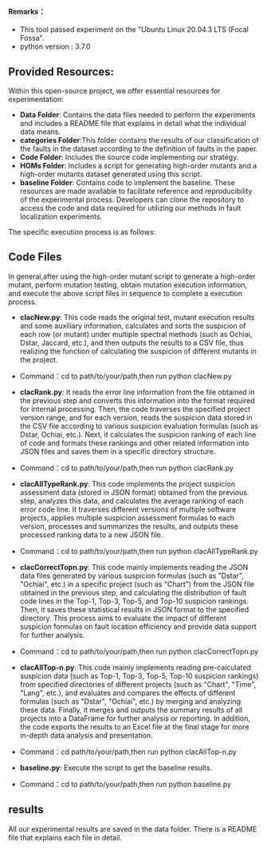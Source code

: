 
#### Remarks：
* This tool passed experiment on the "Ubuntu Linux 20.04.3 LTS (Focal Fossa".
* python version : 3.7.0

## Provided Resources:
Within this open-source project, we offer essential resources for experimentation:

- **Data Folder**: Contains the data files needed to perform the experiments and includes a README file that explains in detail what the individual data means.
- **categories Folder**:This folder contains the results of our classification of the faults in the dataset according to the definition of faults in the paper.
- **Code Folder**: Includes the source code implementing our strategy.
- **HOMs Folder**: Includes a script for generating high-order mutants and a high-order mutants dataset generated using this script.
- **baseline Folder**: Contains code to implement the baseline.
These resources are made available to facilitate reference and reproducibility of the experimental process. Developers can clone the repository to access the code and data required for utilizing our methods in fault localization experiments.

The specific execution process is as follows:
## Code Files
In general,after using the high-order mutant script to generate a high-order mutant, perform mutation testing, obtain mutation execution information, and execute the above script files in sequence to complete a execution process.
- **clacNew.py**: This code reads the original test, mutant execution results and some auxiliary information, calculates and sorts the suspicion of each row (or mutant) under multiple spectral methods (such as Ochiai, Dstar, Jaccard, etc.), and then outputs the results to a CSV file, thus realizing the function of calculating the suspicion of different mutants in the project.
- Command：cd to path/to/your/path,then run python clacNew.py

- **clacRank.py**: It reads the error line information from the file obtained in the previous step and converts this information into the format required for internal processing. Then, the code traverses the specified project version range, and for each version, reads the suspicion data stored in the CSV file according to various suspicion evaluation formulas (such as Dstar, Ochiai, etc.). Next, it calculates the suspicion ranking of each line of code and formats these rankings and other related information into JSON files and saves them in a specific directory structure.
- Command：cd to path/to/your/path,then run python clacRank.py
  
- **clacAlITypeRank.py**: This code implements the project suspicion assessment data (stored in JSON format) obtained from the previous step, analyzes this data, and calculates the average ranking of each error code line. It traverses different versions of multiple software projects, applies multiple suspicion assessment formulas to each version, processes and summarizes the results, and outputs these processed ranking data to a new JSON file.
- Command：cd to path/to/your/path,then run python clacAlITypeRank.py

- **clacCorrectTopn.py**: This code mainly implements reading the JSON data files generated by various suspicion formulas (such as "Dstar", "Ochiai", etc.) in a specific project (such as "Chart") from the JSON file obtained in the previous step, and calculating the distribution of fault code lines in the Top-1, Top-3, Top-5, and Top-10 suspicion rankings. Then, it saves these statistical results in JSON format to the specified directory. This process aims to evaluate the impact of different suspicion formulas on fault location efficiency and provide data support for further analysis.
- Command：cd to path/to/your/path,then run python clacCorrectTopn.py
  
- **clacAllTop-n.py**: This code mainly implements reading pre-calculated suspicion data (such as Top-1, Top-3, Top-5, Top-10 suspicion rankings) from specified directories of different projects (such as "Chart", "Time", "Lang", etc.), and evaluates and compares the effects of different formulas (such as "Dstar", "Ochiai", etc.) by merging and analyzing these data. Finally, it merges and outputs the summary results of all projects into a DataFrame for further analysis or reporting. In addition, the code exports the results to an Excel file at the final stage for more in-depth data analysis and presentation.
- Command：cd path/to/your/path,then run python clacAllTop-n.py
  
- **baseline.py**: Execute the script to get the baseline results.
- Command：cd to path/to/your/path,then run python baseline.py

## results
All our experimental results are saved in the data folder. 
There is a README file that explains each file in detail.



